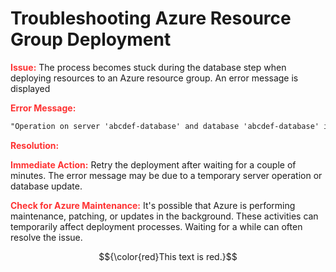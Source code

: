 # Troubleshooting Azure Resource Group Deployment



<strong style="color: red; opacity: 0.80;">Issue:</strong> The process becomes stuck during the database step when deploying resources to an Azure resource group. An error message is displayed

 <strong style="color: red; opacity: 0.80;">Error Message:</strong> 
 ```diff
 "Operation on server 'abcdef-database' and database 'abcdef-database' is in progress. Please wait a few minutes before trying again.
```


<strong style="color: red; opacity: 0.80;">Resolution:</strong>

<strong style="color: red; opacity: 0.80;">Immediate Action:</strong> Retry the deployment after waiting for a couple of minutes. The error message may be due to a temporary server operation or database update.

<strong style="color: red; opacity: 0.80;">Check for Azure Maintenance:</strong> It's possible that Azure is performing maintenance, patching, or updates in the background. 
These activities can temporarily affect deployment processes. Waiting for a while can often resolve the issue.

$${\color{red}This text is red.}$$

<!-- ```diff
- text in red
+ text in green
! text in orange
# text in gray
@@ text in purple (and bold)@@
``` -->